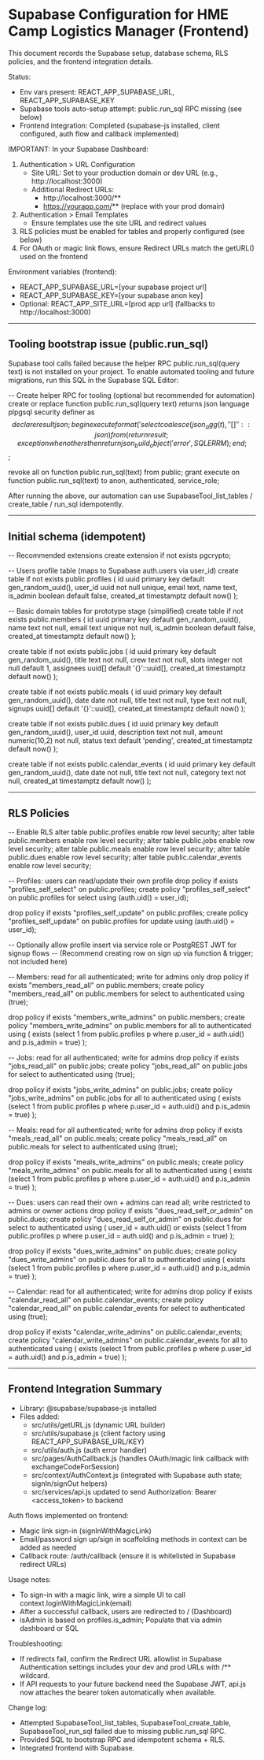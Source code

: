 # Supabase Configuration for HME Camp Logistics Manager (Frontend)

This document records the Supabase setup, database schema, RLS policies, and the frontend integration details.

Status:
- Env vars present: REACT_APP_SUPABASE_URL, REACT_APP_SUPABASE_KEY
- Supabase tools auto-setup attempt: public.run_sql RPC missing (see below)
- Frontend integration: Completed (supabase-js installed, client configured, auth flow and callback implemented)

IMPORTANT: In your Supabase Dashboard:
1) Authentication > URL Configuration
   - Site URL: Set to your production domain or dev URL (e.g., http://localhost:3000)
   - Additional Redirect URLs:
     - http://localhost:3000/**
     - https://yourapp.com/** (replace with your prod domain)
2) Authentication > Email Templates
   - Ensure templates use the site URL and redirect values
3) RLS policies must be enabled for tables and properly configured (see below)
4) For OAuth or magic link flows, ensure Redirect URLs match the getURL() used on the frontend

Environment variables (frontend):
- REACT_APP_SUPABASE_URL=[your supabase project url]
- REACT_APP_SUPABASE_KEY=[your supabase anon key]
- Optional: REACT_APP_SITE_URL=[prod app url] (fallbacks to http://localhost:3000)

--------------------------------------------------------------------------------
Tooling bootstrap issue (public.run_sql)
--------------------------------------------------------------------------------
Supabase tool calls failed because the helper RPC public.run_sql(query text) is not installed on your project. To enable automated tooling and future migrations, run this SQL in the Supabase SQL Editor:

-- Create helper RPC for tooling (optional but recommended for automation)
create or replace function public.run_sql(query text)
returns json
language plpgsql
security definer
as $$
declare
  result json;
begin
  execute format('select coalesce(json_agg(t), ''[]''::json) from (%s) t', query) into result;
  return result;
exception when others then
  return json_build_object('error', SQLERRM);
end;
$$;

revoke all on function public.run_sql(text) from public;
grant execute on function public.run_sql(text) to anon, authenticated, service_role;

After running the above, our automation can use SupabaseTool_list_tables / create_table / run_sql idempotently.

--------------------------------------------------------------------------------
Initial schema (idempotent)
--------------------------------------------------------------------------------
-- Recommended extensions
create extension if not exists pgcrypto;

-- Users profile table (maps to Supabase auth.users via user_id)
create table if not exists public.profiles (
  id uuid primary key default gen_random_uuid(),
  user_id uuid not null unique,
  email text,
  name text,
  is_admin boolean default false,
  created_at timestamptz default now()
);

-- Basic domain tables for prototype stage (simplified)
create table if not exists public.members (
  id uuid primary key default gen_random_uuid(),
  name text not null,
  email text unique not null,
  is_admin boolean default false,
  created_at timestamptz default now()
);

create table if not exists public.jobs (
  id uuid primary key default gen_random_uuid(),
  title text not null,
  crew text not null,
  slots integer not null default 1,
  assignees uuid[] default '{}'::uuid[],
  created_at timestamptz default now()
);

create table if not exists public.meals (
  id uuid primary key default gen_random_uuid(),
  date date not null,
  title text not null,
  type text not null,
  signups uuid[] default '{}'::uuid[],
  created_at timestamptz default now()
);

create table if not exists public.dues (
  id uuid primary key default gen_random_uuid(),
  user_id uuid,
  description text not null,
  amount numeric(10,2) not null,
  status text default 'pending',
  created_at timestamptz default now()
);

create table if not exists public.calendar_events (
  id uuid primary key default gen_random_uuid(),
  date date not null,
  title text not null,
  category text not null,
  created_at timestamptz default now()
);

--------------------------------------------------------------------------------
RLS Policies
--------------------------------------------------------------------------------
-- Enable RLS
alter table public.profiles enable row level security;
alter table public.members enable row level security;
alter table public.jobs enable row level security;
alter table public.meals enable row level security;
alter table public.dues enable row level security;
alter table public.calendar_events enable row level security;

-- Profiles: users can read/update their own profile
drop policy if exists "profiles_self_select" on public.profiles;
create policy "profiles_self_select" on public.profiles
  for select using (auth.uid() = user_id);

drop policy if exists "profiles_self_update" on public.profiles;
create policy "profiles_self_update" on public.profiles
  for update using (auth.uid() = user_id);

-- Optionally allow profile insert via service role or PostgREST JWT for signup flows
-- (Recommend creating row on sign up via function & trigger; not included here)

-- Members: read for all authenticated; write for admins only
drop policy if exists "members_read_all" on public.members;
create policy "members_read_all" on public.members
  for select to authenticated using (true);

drop policy if exists "members_write_admins" on public.members;
create policy "members_write_admins" on public.members
  for all to authenticated using (
    exists (select 1 from public.profiles p where p.user_id = auth.uid() and p.is_admin = true)
  );

-- Jobs: read for all authenticated; write for admins
drop policy if exists "jobs_read_all" on public.jobs;
create policy "jobs_read_all" on public.jobs
  for select to authenticated using (true);

drop policy if exists "jobs_write_admins" on public.jobs;
create policy "jobs_write_admins" on public.jobs
  for all to authenticated using (
    exists (select 1 from public.profiles p where p.user_id = auth.uid() and p.is_admin = true)
  );

-- Meals: read for all authenticated; write for admins
drop policy if exists "meals_read_all" on public.meals;
create policy "meals_read_all" on public.meals
  for select to authenticated using (true);

drop policy if exists "meals_write_admins" on public.meals;
create policy "meals_write_admins" on public.meals
  for all to authenticated using (
    exists (select 1 from public.profiles p where p.user_id = auth.uid() and p.is_admin = true)
  );

-- Dues: users can read their own + admins can read all; write restricted to admins or owner actions
drop policy if exists "dues_read_self_or_admin" on public.dues;
create policy "dues_read_self_or_admin" on public.dues
  for select to authenticated using (
    user_id = auth.uid()
    or exists (select 1 from public.profiles p where p.user_id = auth.uid() and p.is_admin = true)
  );

drop policy if exists "dues_write_admins" on public.dues;
create policy "dues_write_admins" on public.dues
  for all to authenticated using (
    exists (select 1 from public.profiles p where p.user_id = auth.uid() and p.is_admin = true)
  );

-- Calendar: read for all authenticated; write for admins
drop policy if exists "calendar_read_all" on public.calendar_events;
create policy "calendar_read_all" on public.calendar_events
  for select to authenticated using (true);

drop policy if exists "calendar_write_admins" on public.calendar_events;
create policy "calendar_write_admins" on public.calendar_events
  for all to authenticated using (
    exists (select 1 from public.profiles p where p.user_id = auth.uid() and p.is_admin = true)
  );

--------------------------------------------------------------------------------
Frontend Integration Summary
--------------------------------------------------------------------------------
- Library: @supabase/supabase-js installed
- Files added:
  - src/utils/getURL.js (dynamic URL builder)
  - src/utils/supabase.js (client factory using REACT_APP_SUPABASE_URL/KEY)
  - src/utils/auth.js (auth error handler)
  - src/pages/AuthCallback.js (handles OAuth/magic link callback with exchangeCodeForSession)
  - src/context/AuthContext.js (integrated with Supabase auth state; signIn/signOut helpers)
  - src/services/api.js updated to send Authorization: Bearer <access_token> to backend

Auth flows implemented on frontend:
- Magic link sign-in (signInWithMagicLink)
- Email/password sign up/sign in scaffolding methods in context can be added as needed
- Callback route: /auth/callback (ensure it is whitelisted in Supabase redirect URLs)

Usage notes:
- To sign-in with a magic link, wire a simple UI to call context.loginWithMagicLink(email)
- After a successful callback, users are redirected to / (Dashboard)
- isAdmin is based on profiles.is_admin; Populate that via admin dashboard or SQL

Troubleshooting:
- If redirects fail, confirm the Redirect URL allowlist in Supabase Authentication settings includes your dev and prod URLs with /** wildcard.
- If API requests to your future backend need the Supabase JWT, api.js now attaches the bearer token automatically when available.

Change log:
- Attempted SupabaseTool_list_tables, SupabaseTool_create_table, SupabaseTool_run_sql failed due to missing public.run_sql RPC.
- Provided SQL to bootstrap RPC and idempotent schema + RLS.
- Integrated frontend with Supabase.

